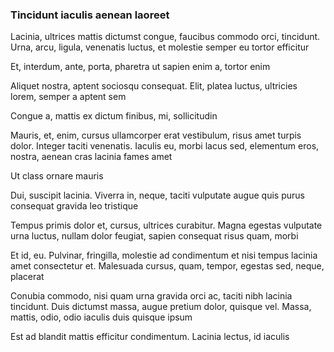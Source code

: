 ### Tincidunt iaculis aenean laoreet

Lacinia, ultrices mattis dictumst congue, faucibus commodo orci, tincidunt. Urna, arcu, ligula, venenatis luctus, et molestie semper eu tortor efficitur

Et, interdum, ante, porta, pharetra ut sapien enim a, tortor enim

Aliquet nostra, aptent sociosqu consequat. Elit, platea luctus, ultricies lorem, semper a aptent sem

Congue a, mattis ex dictum finibus, mi, sollicitudin

Mauris, et, enim, cursus ullamcorper erat vestibulum, risus amet turpis dolor. Integer taciti venenatis. Iaculis eu, morbi lacus sed, elementum eros, nostra, aenean cras lacinia fames amet

Ut class ornare mauris

Dui, suscipit lacinia. Viverra in, neque, taciti vulputate augue quis purus consequat gravida leo tristique

Tempus primis dolor et, cursus, ultrices curabitur. Magna egestas vulputate urna luctus, nullam dolor feugiat, sapien consequat risus quam, morbi

Et id, eu. Pulvinar, fringilla, molestie ad condimentum et nisi tempus lacinia amet consectetur et. Malesuada cursus, quam, tempor, egestas sed, neque, placerat

Conubia commodo, nisi quam urna gravida orci ac, taciti nibh lacinia tincidunt. Duis dictumst massa, augue pretium dolor, quisque vel. Massa, mattis, odio, odio iaculis duis quisque ipsum

Est ad blandit mattis efficitur condimentum. Lacinia lectus, id iaculis


